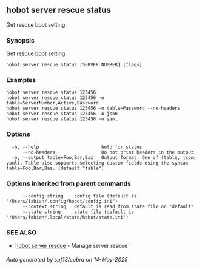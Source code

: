## hobot server rescue status

Get rescue boot setting

### Synopsis

Get rescue boot setting

```
hobot server rescue status [SERVER_NUMBER] [flags]
```

### Examples

```
hobot server rescue status 123456
hobot server rescue status 123456 -o table=ServerNumber,Active,Password
hobot server rescue status 123456 -o table=Password --no-headers
hobot server rescue status 123456 -o json
hobot server rescue status 123456 -o yaml
```

### Options

```
  -h, --help                       help for status
      --no-headers                 Do not print headers in the output
  -o, --output table=Foo,Bar,Baz   Output format. One of (table, json, yaml). Table also supports selecting custom fields using the syntax table=Foo,Bar,Baz. (default "table")
```

### Options inherited from parent commands

```
      --config string    config file (default is "/Users/fabian/.config/hobot/config.ini")
      --context string   default is read from state file or "default"
      --state string     state file (default is "/Users/fabian/.local/state/hobot/state.ini")
```

### SEE ALSO

* [hobot server rescue](hobot_server_rescue.md)	 - Manage server rescue

###### Auto generated by spf13/cobra on 14-May-2025
